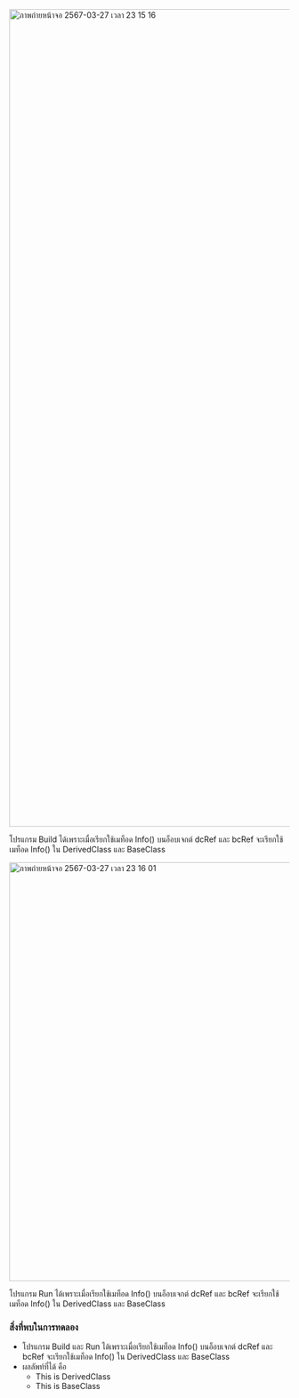 <img width="1470" alt="ภาพถ่ายหน้าจอ 2567-03-27 เวลา 23 15 16" src="https://github.com/omelaweng/03376836-OOP-2566-Lab-09/assets/144561325/ba4f63eb-6207-45f5-87a8-fdfb30a214df">

โปรแกรม Build ได้เพราะเมื่อเรียกใช้เมท็อด Info() บนอ็อบเจกต์ dcRef และ bcRef จะเรียกใช้เมท็อด Info() ใน DerivedClass และ BaseClass

<img width="753" alt="ภาพถ่ายหน้าจอ 2567-03-27 เวลา 23 16 01" src="https://github.com/omelaweng/03376836-OOP-2566-Lab-09/assets/144561325/579549ba-26cb-4387-9103-5fee4568f87f">

โปรแกรม Run ได้เพราะเมื่อเรียกใช้เมท็อด Info() บนอ็อบเจกต์ dcRef และ bcRef จะเรียกใช้เมท็อด Info() ใน DerivedClass และ BaseClass

### สิ่งที่พบในการทดลอง
- โปรแกรม Build และ Run ได้เพราะเมื่อเรียกใช้เมท็อด Info() บนอ็อบเจกต์ dcRef และ bcRef จะเรียกใช้เมท็อด Info() ใน DerivedClass และ BaseClass
- ผลลัพท์ที่ได้ คือ
  - This is DerivedClass
  - This is BaseClass
